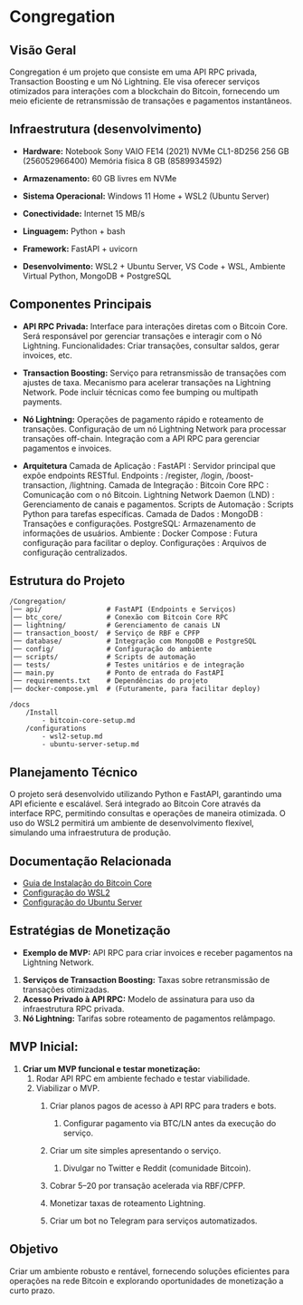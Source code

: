 # Congregation

## Visão Geral
Congregation é um projeto que consiste em uma API RPC privada, Transaction Boosting e um Nó Lightning. Ele visa oferecer serviços otimizados para interações com a blockchain do Bitcoin, fornecendo um meio eficiente de retransmissão de transações e pagamentos instantâneos.

## Infraestrutura (desenvolvimento)
- **Hardware:** 
    Notebook Sony VAIO FE14 (2021)
    NVMe CL1-8D256  256 GB (256052966400)
    Memória física 8 GB (8589934592)

- **Armazenamento:**
    60 GB livres em NVMe
- **Sistema Operacional:**
    Windows 11 Home + WSL2 (Ubuntu Server)

- **Conectividade:** 
    Internet 15 MB/s

- **Linguagem:**
    Python + bash

- **Framework:** 
    FastAPI + uvicorn

- **Desenvolvimento:**
    WSL2 + Ubuntu Server,
    VS Code + WSL,
    Ambiente Virtual Python,
    MongoDB + PostgreSQL

## Componentes Principais
- **API RPC Privada:** 
    Interface para interações diretas com o Bitcoin Core.
    Será responsável por gerenciar transações e interagir com o Nó Lightning.
    Funcionalidades: Criar transações, consultar saldos, gerar invoices, etc.

- **Transaction Boosting:** 
    Serviço para retransmissão de transações com ajustes de taxa.
    Mecanismo para acelerar transações na Lightning Network.
    Pode incluir técnicas como fee bumping ou multipath payments.

- **Nó Lightning:** 
    Operações de pagamento rápido e roteamento de transações.
    Configuração de um nó Lightning Network para processar transações off-chain.
    Integração com a API RPC para gerenciar pagamentos e invoices.

- **Arquitetura**
    Camada de Aplicação :
        FastAPI : Servidor principal que expõe endpoints RESTful.
    Endpoints :
        /register, /login, /boost-transaction, /lightning.
    Camada de Integração :
        Bitcoin Core RPC : Comunicação com o nó Bitcoin.
        Lightning Network Daemon (LND) : Gerenciamento de canais e pagamentos.
        Scripts de Automação : Scripts Python para tarefas específicas.
    Camada de Dados :
        MongoDB : Transações e configurações.
        PostgreSQL: Armazenamento de informações de usuários.
    Ambiente :
        Docker Compose : Futura configuração para facilitar o deploy.
        Configurações : Arquivos de configuração centralizados.


## Estrutura do Projeto
```
/Congregation/
│── api/                # FastAPI (Endpoints e Serviços)
│── btc_core/           # Conexão com Bitcoin Core RPC
│── lightning/          # Gerenciamento de canais LN
│── transaction_boost/  # Serviço de RBF e CPFP
│── database/           # Integração com MongoDB e PostgreSQL
│── config/             # Configuração do ambiente
│── scripts/            # Scripts de automação
│── tests/              # Testes unitários e de integração
│── main.py             # Ponto de entrada do FastAPI
│── requirements.txt    # Dependências do projeto
│── docker-compose.yml  # (Futuramente, para facilitar deploy)

/docs
    /Install
        - bitcoin-core-setup.md
    /configurations
        - wsl2-setup.md
        - ubuntu-server-setup.md
```

## Planejamento Técnico
O projeto será desenvolvido utilizando Python e FastAPI, garantindo uma API eficiente e escalável. Será integrado ao Bitcoin Core através da interface RPC, permitindo consultas e operações de maneira otimizada. O uso do WSL2 permitirá um ambiente de desenvolvimento flexível, simulando uma infraestrutura de produção.

## Documentação Relacionada
- [Guia de Instalação do Bitcoin Core](/docs/Install/bitcoin-core-setup.md)
- [Configuração do WSL2](/docs/configurations/wsl2-setup.md)
- [Configuração do Ubuntu Server](/docs/configurations/ubuntu-server-setup.md)

## Estratégias de Monetização
- **Exemplo de MVP:**
    API RPC para criar invoices e receber pagamentos na Lightning Network.

1. **Serviços de Transaction Boosting:** Taxas sobre retransmissão de transações otimizadas.
2. **Acesso Privado à API RPC:** Modelo de assinatura para uso da infraestrutura RPC privada.
3. **Nó Lightning:** Tarifas sobre roteamento de pagamentos relâmpago.

## MVP Inicial:
1. **Criar um MVP funcional e testar monetização:**
    1. Rodar API RPC em ambiente fechado e testar viabilidade.
	2. Viabilizar o MVP.
		1. Criar planos pagos de acesso à API RPC para traders e bots.
			1. Configurar pagamento via BTC/LN antes da execução do serviço.
		2. Criar um site simples apresentando o serviço.
			1. Divulgar no Twitter e Reddit (comunidade Bitcoin).

		3. Cobrar $5–$20 por transação acelerada via RBF/CPFP.	
		4. Monetizar taxas de roteamento Lightning.
		5. Criar um bot no Telegram para serviços automatizados.


## Objetivo
Criar um ambiente robusto e rentável, fornecendo soluções eficientes para operações na rede Bitcoin e explorando oportunidades de monetização a curto prazo.